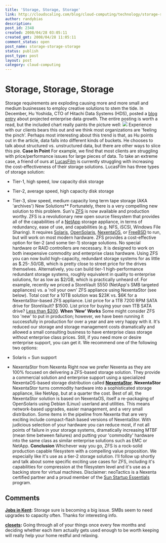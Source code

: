 ```yaml
---
title: 'Storage, Storage, Storage'
link: http://cloudscaling.com/blog/cloud-computing/technology/storage-storage-storage/
author: randybias
description: 
post_id: 2348
created: 2008/04/28 03:05:11
created_gmt: 2008/04/28 11:05:11
comment_status: open
post_name: storage-storage-storage
status: publish
post_type: post
layout: post
category: cloud-computing
---
```


# Storage, Storage, Storage

Storage requirements are exploding causing more and more small and medium businesses to employ creative solutions to stem the tide. In December, Hu Yoshida, CTO of Hitachi Data Systems (HDS), posted a [blog entry](http://blogs.hds.com/hu/2007/12/the_changing_enterprise_data_profile-_idc.html) about projected enterprise data growth. The entire posting is worth a read, but the included chart really paints the picture well: ![](http://farm3.static.flickr.com/2230/2093807115_1deacbc95e.jpg) Experience with our clients bears this out and we think most organizations are 'feeling the pinch'. Perhaps most interesting about this trend is that, as Hu points out in the article, data falls into different kinds of buckets. He chooses to talk about structured vs. unstructured data, but there are other ways to slice this pie. **Case In Point** For example, we find that most clients are struggling with price/performance issues for large pieces of data. To take an extreme case, a friend of ours at [LucasFilm](http://www.lucasfilm.com/) is currently struggling with increasing the cost-effectiveness of their storage solutions. LucasFilm has three types of storage solution: 

  * Tier-1, high speed, low capacity disk storage
  * Tier-2, average speed, high capacity disk storage
  * Tier-3, slow speed, medium capacity long term tape storage (AKA 'archives')
New Solutions** Fortunately, there is a very compelling new solution to this problem. Sun's [ZFS](http://en.wikipedia.org/wiki/ZFS) is now available and production worthy. ZFS is a revolutionary new open source filesystem that provides all of the capabilities of a [NetApp](http://www.netapp.com/us/) storage appliance, in terms of redundancy, ease of use, and capabilities (e.g. NFS, iSCSI, Windows File Sharing). It requires [Solaris](http://www.sun.com/software/solaris/get.jsp), [OpenSolaris](http://www.opensolaris.org), [NexentaOS](http://www.nexenta.org), or [FreeBSD](http://www.freebsd.org) to run, but will work on most modern hardware. ZFS provides a cost-effective option for tier-2 (and some tier-1) storage solutions. No special hardware or RAID controllers are necessary. It is designed to work on both inexpensive commodity and enterprise class hardware. Using ZFS you can now build high-capacity, redundant storage systems for as little as $.25-.50/GB, which is pretty close to street price for the drives themselves. Alternatively, you can build tier-1 high-performance redundant storage systems, roughly equivalent in quality to enterprise solutions, for as low as $2/GB, which is practically unheard of. For example, recently we priced a StoreVault S550 (NetApp's SMB targeted appliances) vs. a 'roll your own' ZFS appliance using NexentaStor (see below). Total cost for a 10TB solution was $23K vs. $6K for a NexentaStor-based ZFS appliance. List price for a 1TB 7200 RPM SATA drive for StoreVault? $1500. List price for buying your own 1TB SATA drive? [Less than $200](http://www.google.com/products?q=1TB+SATA+7200+-500GB+-750GB+-%22500+GB%22+-%22500+GIGABYTE%22&btnG=Search+Products&show=dd&scoring=p). **When 'New' Works** Some might consider ZFS too 'new' to put in production; however, we have been running it successfully in production for over a year and are very happy with it. It's reduced our storage and storage management costs dramatically and allowed a small consulting business to have enterprise class storage without enterprise class prices. Still, if you need more or desire enterprise support, you can get it. We recommend one of the following two options: 

  * Solaris + Sun support
  * NexentaStor from Nexenta
Right now we prefer Nexenta as they are 100% focused on delivering a ZFS-based storage solution. They provide a commercial solution and enterprise support using a specialized NexentaOS-based storage distribution called **[NexentaStor](http://www.nexenta.com/store)**. **NexentaStor** NexentaStor turns commodity hardware into a sophisticated storage appliance, like NetApp, but at a quarter the cost. Best of all, the NexentaStor solution is based on NexentaOS, itself a re-packaging of OpenSolaris using Debian (Linux) userland and utilities. This means network-based upgrades, easier management, and a very small distribution. Some items in the pipeline from Nexenta that are very exciting include compact-flash based versions of NexentaStor. With judicious selection of your hardware you can reduce most, if not all points of failure in your storage systems, dramatically increasing MTBF (mean time between failures) and putting your 'commodity' hardware into the same class as similar enterprise solutions such as EMC or NetApp. **Conclusion** Whichever way you go, ZFS is a rock-solid production capable filesystem with a compelling value proposition. We especially like it's use as a tier-2 storage solution. I'll follow up shortly and talk about some specific exciting use cases for ZFS, including it's capabilities for compression at the filesystem level and it's use as a backing store for virtual machines. Disclaimer: neoTactics is a Nexenta certified partner and a proud member of the [Sun Startup Essentials](http://www.sun.com/emrkt/startupessentials/index.jsp) program.

## Comments

**[Jobs in Kent](#9 "2009-03-23 04:41:48"):** Storage sure is becoming a big issue. SMBs seem to need upgrades to capacity often. Thanks for interesting info.

**[closets](#12 "2009-09-29 07:44:21"):** Going through all of your things once every few months and deciding whether each item actually gets used enough to be worth keeping will really help your home restful and relaxing.


